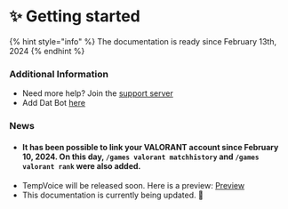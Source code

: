 # ✨ Getting started



{% hint style="info" %}
The documentation is ready since February 13th, 2024
{% endhint %}

### Additional Information

* Need more help? Join the [support server](https://discord.gg/BQumAujuvk)
* Add Dat Bot [here](https://discord.com/api/oauth2/authorize?client\_id=965903240384376872\&permissions=274878295233\&scope=bot%20applications.commands)

### News

* #### It has been possible to link your VALORANT account since February 10, 2024. On this day, `/games valorant matchhistory` and `/games valorant rank` were also added.
* TempVoice will be released soon. Here is a preview: [Preview](https://i.imgur.com/ZMzxG2r.png)
* This documentation is currently being updated. 🎉
